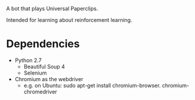 A bot that plays Universal Paperclips.

Intended for learning about reinforcement learning.

# Dependencies
- Python 2.7
	- Beautiful Soup 4
	- Selenium
- Chromium as the webdriver
	- e.g. on Ubuntu: sudo apt-get install chromium-browser. chromium-chromedriver
